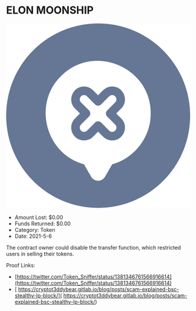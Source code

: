 # ELON MOONSHIP
![ELON MOONSHIP](/rektimages/ELON-MOONSHIP.png)
- Amount Lost: $0.00
- Funds Returned: $0.00
- Category: Token
- Date: 2021-5-6

The contract owner could disable the transfer function, which restricted users in selling their tokens.  
  



Proof Links:
- [https://twitter.com/Token_Sniffer/status/1381346761566916614](https://twitter.com/Token_Sniffer/status/1381346761566916614)
- [ https://cryptot3ddybear.gitlab.io/blog/posts/scam-explained-bsc-stealthy-lp-block/]( https://cryptot3ddybear.gitlab.io/blog/posts/scam-explained-bsc-stealthy-lp-block/)


